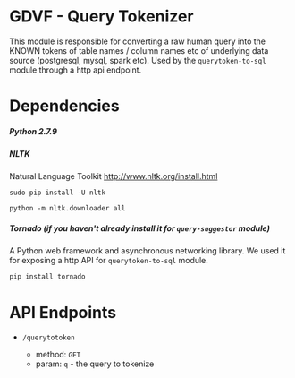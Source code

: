 # GDVF - Query Tokenizer
This module is responsible for converting a raw human query into the KNOWN tokens of table names / column names etc of underlying data source (postgresql, mysql, spark etc). Used by the `querytoken-to-sql` module through a http api endpoint.

# Dependencies
##### Python 2.7.9

##### NLTK
Natural Language Toolkit http://www.nltk.org/install.html

`sudo pip install -U nltk`

`python -m nltk.downloader all`

##### Tornado (if you haven't already install it for `query-suggestor` module)
A Python web framework and asynchronous networking library. We used it for exposing a http API for `querytoken-to-sql` module.

`pip install tornado`

# API Endpoints

- `/querytotoken`
   
   - method: `GET`
   - param: `q` - the query to tokenize